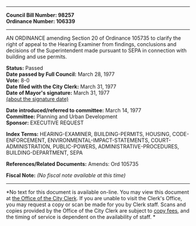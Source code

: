 * * * * *  
  
**Council Bill Number: [](#h0)[](#h2)98257**   
**Ordinance Number: 106339**  
  
* * * * *  
  
AN ORDINANCE amending Section 20 of Ordinance 105735 to clarify the right of appeal to the Hearing Examiner from findings, conclusions and decisions of the Superintendent made pursuant to SEPA in connection with building and use permits.  
  
**Status:** Passed   
**Date passed by Full Council:** March 28, 1977   
**Vote:** 8-0   
**Date filed with the City Clerk:** March 31, 1977   
**Date of Mayor's signature:** March 31, 1977   
[(about the signature date)](/~public/approvaldate.htm)   
  
  
**Date introduced/referred to committee:** March 14, 1977   
**Committee:** Planning and Urban Development   
**Sponsor:** EXECUTIVE REQUEST   
  
**Index Terms:** HEARING-EXAMINER, BUILDING-PERMITS, HOUSING, CODE-ENFORCEMENT, ENVIRONMENTAL-IMPACT-STATEMENTS, COURT-ADMINISTRATION, PUBLIC-POWERS, ADMINISTRATIVE-PROCEDURES, BUILDING-DEPARTMENT, SEPA  
  
**References/Related Documents:** Amends: Ord 105735  
  
**Fiscal Note:** *(No fiscal note available at this time)*  
  
* * * * *  
  
*No text for this document is available on-line. You may view this document at [the Office of the City Clerk](http://www.seattle.gov/leg/clerk/contactUs.htm). If you are unable to visit the Clerk's Office, you may request a copy or scan be made for you by Clerk staff. Scans and copies provided by the Office of the City Clerk are subject to [copy fees](http://clerk.seattle.gov/~public/clerkfees.htm), and the timing of service is dependent on the availability of staff. *  
  
  
